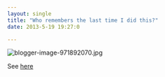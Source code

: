 ```yaml
---
layout: single
title: "Who remembers the last time I did this?"
date: 2013-5-19 19:27:0

---
```


![blogger-image-971892070.jpg][1]




See [here](/pizzafire)

   [1]: https://lh6.googleusercontent.com/-6ArcswiK6_E/UZlZiLuUXQI/AAAAAAAAIzI/0CV9dYHzVTc/s640/blogger-image-971892070.jpg
